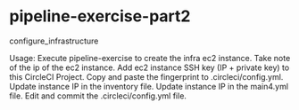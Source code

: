 # pipeline-exercise-part2

configure_infrastructure

Usage:
 Execute pipeline-exercise to create the infra ec2 instance.
 Take note of the ip of the ec2 instance.
 Add ec2 instance SSH key (IP + private key) to this CircleCI Project.
 Copy and paste the fingerprint to .circleci/config.yml.
 Update instance IP in the inventory file.
 Update instance IP in the main4.yml file.
 Edit and commit the .circleci/config.yml file.


